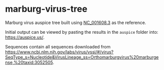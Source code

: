 # marburg-virus-tree

Marburg virus auspice tree built using [NC_001608.3](https://www.ncbi.nlm.nih.gov/nuccore/NC_001608.3) as the reference.

Initial output can be viewed by pasting the results in the `auspice` folder into: https://auspice.us/.

Sequences contain all sequences downloaded from https://www.ncbi.nlm.nih.gov/labs/virus/vssi/#/virus?SeqType_s=Nucleotide&VirusLineage_ss=Orthomarburgvirus%20marburgense,%20taxid:3052505.